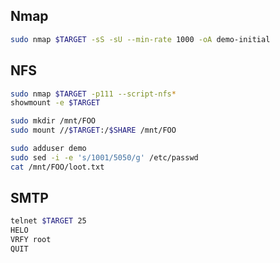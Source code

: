 ## Nmap
```bash
sudo nmap $TARGET -sS -sU --min-rate 1000 -oA demo-initial
```

## NFS
```bash
sudo nmap $TARGET -p111 --script-nfs* 
showmount -e $TARGET 

sudo mkdir /mnt/FOO
sudo mount //$TARGET:/$SHARE /mnt/FOO

sudo adduser demo
sudo sed -i -e 's/1001/5050/g' /etc/passwd
cat /mnt/FOO/loot.txt
```

## SMTP
```bash
telnet $TARGET 25
HELO
VRFY root
QUIT
```
